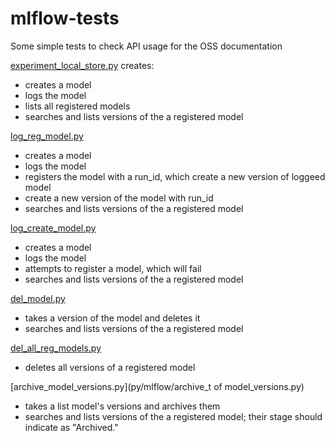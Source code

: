 # mlflow-tests

Some simple tests to check API usage for the OSS documentation

[experiment_local_store.py](py/mlflow/experiment_local_store.py) creates:
 * creates a model
 * logs the model
 * lists all registered models
 * searches and lists versions of the a registered model
 
 [log_reg_model.py](py/mlflow/log_reg_model.py)
  * creates a model
  * logs the model
  * registers the model with a run_id, which create a new version of loggeed model
  * create a new version of the model with run_id
  * searches and lists versions of the a registered model
  
  [log_create_model.py](py/mlflow/log_create_model.py)
  * creates a model
  * logs the model
  * attempts to register a model, which will fail
  * searches and lists versions of the a registered model
  
  [del_model.py](py/mlflow/del_model.py)
  * takes a version of the model and deletes it
  * searches and lists versions of the a registered model 
  
  [del_all_reg_models.py](py/mlflow/del_all_reg_models.py)
  * deletes all versions of a registered model
  
  [archive_model_versions.py](py/mlflow/archive_t of model_versions.py)
  * takes a list model's versions and archives them
  * searches and lists versions of the a registered model; their stage should
  indicate as "Archived."

